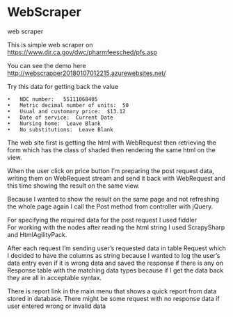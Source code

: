 # WebScraper
web scraper

This is simple web scraper on https://www.dir.ca.gov/dwc/pharmfeesched/pfs.asp

You can see the demo here http://webscrapper20180107012215.azurewebsites.net/

Try this data for getting back the value

    •	NDC number:   55111068405     
    •	Metric decimal number of units:  50 
    •	Usual and customary price:  $13.12 
    •	Date of service:  Current Date
    •	Nursing home:  Leave Blank
    •	No substitutions:  Leave Blank

  The web site first is getting the html with WebRequest then retrieving the form which has the class of shaded then rendering the same html on the view.
  
  When the user click on price button I’m preparing the post request data, writing them on WebRequest stream and send it back with WebRequest and this time showing the result on the same view.
  
  Because I wanted to show the result on the same page and not refreshing the whole page again I call the Post method from controller with jQuery.
  
  For specifying the required data for the post request I used fiddler  
  For working with the nodes after reading the html string I used ScrapySharp and HtmlAgilityPack.
  
  After each request I’m sending user’s requested data in table Request which I decided to have the columns as string because I wanted to log the user’s data entry even if it is wrong data and saved the response if there is any on Response table with the matching data types because if I get the data back they are all in acceptable syntax.
  
There is report link in the main menu that shows a quick report from data stored in database. 
There might be some request with no response data if user entered wrong or invalid data

